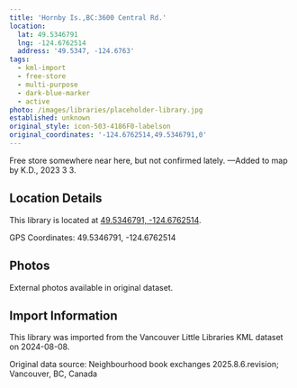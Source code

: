 ```yaml
---
title: 'Hornby Is.,BC:3600 Central Rd.'
location:
  lat: 49.5346791
  lng: -124.6762514
  address: '49.5347, -124.6763'
tags:
  - kml-import
  - free-store
  - multi-purpose
  - dark-blue-marker
  - active
photo: /images/libraries/placeholder-library.jpg
established: unknown
original_style: icon-503-4186F0-labelson
original_coordinates: '-124.6762514,49.5346791,0'
---
```

Free store somewhere near here, but not confirmed lately.
—Added to map by K.D., 2023 3 3.  

## Location Details

This library is located at [49.5346791, -124.6762514](https://www.google.com/maps?q=49.5346791,-124.6762514).

GPS Coordinates: 49.5346791, -124.6762514

## Photos

External photos available in original dataset.

## Import Information

This library was imported from the Vancouver Little Libraries KML dataset on 2024-08-08.

Original data source: Neighbourhood book exchanges 2025.8.6.revision; Vancouver, BC, Canada

